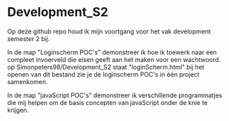 # Development_S2
Op deze github repo houd ik mijn voortgang voor het vak development semester 2 bij.

In de map "Loginscherm POC's" demonstreer ik hoe ik toewerk naar een compleet invoerveld die eisen geeft aan het maken voor een wachtwoord.
op Simonpeters98/Development_S2 staat "loginScherm.html" bij het openen van dit bestand zie je de loginscherm POC's in één project samenkomen.

In de map "javaScript POC's" demonstreer ik verschillende programmatjes die mij helpen om de basis concepten van javaScript onder de knie te krijgen.


